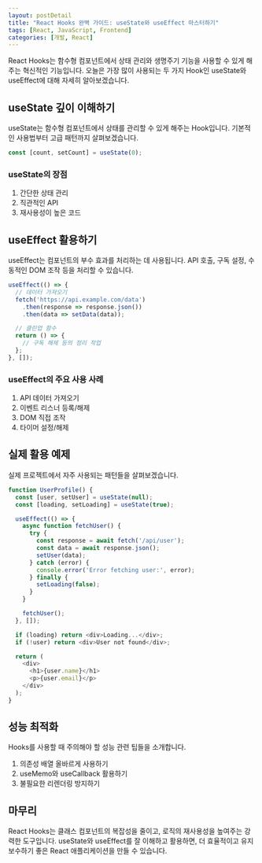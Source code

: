 ```yaml
---
layout: postDetail
title: "React Hooks 완벽 가이드: useState와 useEffect 마스터하기"
tags: [React, JavaScript, Frontend]
categories: [개발, React]
---
```


React Hooks는 함수형 컴포넌트에서 상태 관리와 생명주기 기능을 사용할 수 있게 해주는 혁신적인 기능입니다. 오늘은 가장 많이 사용되는 두 가지 Hook인 useState와 useEffect에 대해 자세히 알아보겠습니다.

## useState 깊이 이해하기

useState는 함수형 컴포넌트에서 상태를 관리할 수 있게 해주는 Hook입니다. 기본적인 사용법부터 고급 패턴까지 살펴보겠습니다.

```javascript
const [count, setCount] = useState(0);
```

### useState의 장점
1. 간단한 상태 관리
2. 직관적인 API
3. 재사용성이 높은 코드

## useEffect 활용하기

useEffect는 컴포넌트의 부수 효과를 처리하는 데 사용됩니다. API 호출, 구독 설정, 수동적인 DOM 조작 등을 처리할 수 있습니다.

```javascript
useEffect(() => {
  // 데이터 가져오기
  fetch('https://api.example.com/data')
    .then(response => response.json())
    .then(data => setData(data));

  // 클린업 함수
  return () => {
    // 구독 해제 등의 정리 작업
  };
}, []);
```

### useEffect의 주요 사용 사례
1. API 데이터 가져오기
2. 이벤트 리스너 등록/해제
3. DOM 직접 조작
4. 타이머 설정/해제

## 실제 활용 예제

실제 프로젝트에서 자주 사용되는 패턴들을 살펴보겠습니다.

```javascript
function UserProfile() {
  const [user, setUser] = useState(null);
  const [loading, setLoading] = useState(true);

  useEffect(() => {
    async function fetchUser() {
      try {
        const response = await fetch('/api/user');
        const data = await response.json();
        setUser(data);
      } catch (error) {
        console.error('Error fetching user:', error);
      } finally {
        setLoading(false);
      }
    }

    fetchUser();
  }, []);

  if (loading) return <div>Loading...</div>;
  if (!user) return <div>User not found</div>;

  return (
    <div>
      <h1>{user.name}</h1>
      <p>{user.email}</p>
    </div>
  );
}
```

## 성능 최적화

Hooks를 사용할 때 주의해야 할 성능 관련 팁들을 소개합니다.

1. 의존성 배열 올바르게 사용하기
2. useMemo와 useCallback 활용하기
3. 불필요한 리렌더링 방지하기

## 마무리

React Hooks는 클래스 컴포넌트의 복잡성을 줄이고, 로직의 재사용성을 높여주는 강력한 도구입니다. useState와 useEffect를 잘 이해하고 활용하면, 더 효율적이고 유지보수하기 좋은 React 애플리케이션을 만들 수 있습니다.
